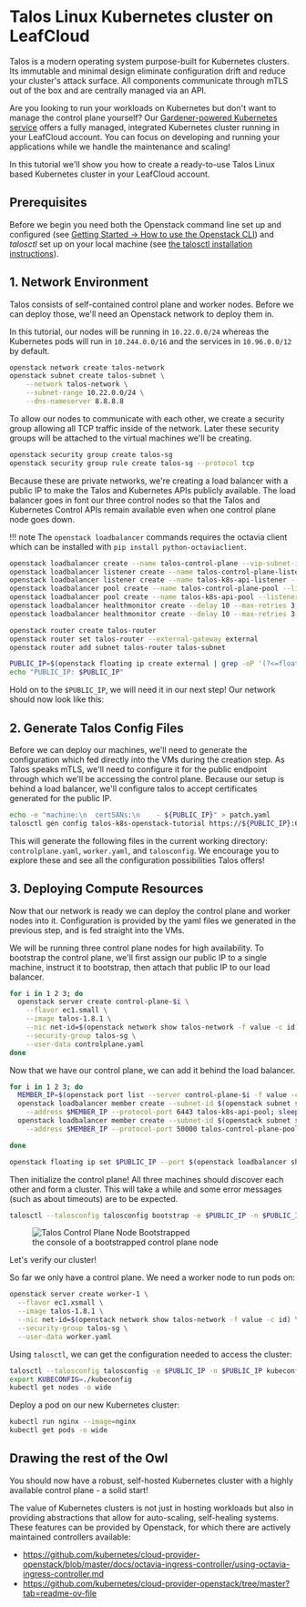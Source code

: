 # Talos Linux Kubernetes cluster on LeafCloud

Talos is a modern operating system purpose-built for Kubernetes clusters. Its immutable and minimal design eliminate configuration drift and reduce your cluster's attack surface.  All components communicate through mTLS out of the box and are centrally managed via an API.

Are you looking to run your workloads on Kubernetes but don't want to manage the control plane yourself? Our [Gardener-powered Kubernetes service](https://leaf.cloud/products/kubernetes) offers a fully managed, integrated Kubernetes cluster running in your LeafCloud account. You can focus on developing and running your applications while we handle the maintenance and scaling!

In this tutorial we'll show you how to create a ready-to-use Talos Linux based Kubernetes cluster in your LeafCloud account.

## Prerequisites

Before we begin you need both the Openstack command line set up and configured (see [Getting Started -> How to use the Openstack CLI](Getting-Started/Using-Openstack-CLI)) and _talosctl_ set up on your local machine (see [the talosctl installation instructions](https://www.talos.dev/v1.8/talos-guides/install/talosctl/)).


## 1. Network Environment

Talos consists of self-contained control plane and worker nodes. Before we can deploy those, we'll need an Openstack network to deploy them in. 

In this tutorial, our nodes will be running in `10.22.0.0/24` whereas the Kubernetes pods will run in `10.244.0.0/16` and the services in `10.96.0.0/12` by default.  

```sh
openstack network create talos-network
openstack subnet create talos-subnet \
    --network talos-network \
    --subnet-range 10.22.0.0/24 \
    --dns-nameserver 8.8.8.8
```

To allow our nodes to communicate with each other, we create a security group allowing all TCP traffic inside of the network.  Later these security groups will be attached to the virtual machines we'll be creating.
```sh
openstack security group create talos-sg
openstack security group rule create talos-sg --protocol tcp
```

Because these are private networks, we're creating a load balancer with a public IP to make the Talos and Kubernetes APIs publicly available. The load balancer goes in font our three control nodes so that the Talos and Kubernetes Control APIs remain available even when one control plane node goes down.

!!! note
    The `openstack loadbalancer` commands requires the octavia client which can be installed with `pip install python-octaviaclient`.
```sh
openstack loadbalancer create --name talos-control-plane --vip-subnet-id $(openstack subnet show talos-subnet -f value -c id); sleep 60
openstack loadbalancer listener create --name talos-control-plane-listener --protocol TCP --protocol-port 50000 talos-control-plane; sleep 3
openstack loadbalancer listener create --name talos-k8s-api-listener --protocol TCP --protocol-port 6443 talos-control-plane; sleep 3
openstack loadbalancer pool create --name talos-control-plane-pool --listener talos-control-plane-listener --protocol TCP --lb-algorithm ROUND_ROBIN; sleep 3
openstack loadbalancer pool create --name talos-k8s-api-pool --listener talos-k8s-api-listener --protocol TCP --lb-algorithm ROUND_ROBIN; sleep 3
openstack loadbalancer healthmonitor create --delay 10 --max-retries 3 --timeout 15 --type TCP talos-control-plane-pool; sleep 3
openstack loadbalancer healthmonitor create --delay 10 --max-retries 3 --timeout 15 --type TCP talos-k8s-api-pool; sleep 3
```

```sh
openstack router create talos-router
openstack router set talos-router --external-gateway external
openstack router add subnet talos-router talos-subnet

PUBLIC_IP=$(openstack floating ip create external | grep -oP '(?<=floating_ip_address \| )\S+')
echo "PUBLIC_IP: $PUBLIC_IP"
```

Hold on to the `$PUBLIC_IP`, we will need it in our next step! Our network should now look like this:

## 2. Generate Talos Config Files

Before we can deploy our machines, we'll need to generate the configuration which fed directly into the VMs during the creation step. As Talos speaks mTLS, we'll need to configure it for the public endpoint through which we'll be accessing the control plane.  Because our setup is behind a load balancer, we'll configure talos to accept certificates generated for the public IP.  

```sh
echo -e "machine:\n  certSANs:\n    - ${PUBLIC_IP}" > patch.yaml
talosctl gen config talos-k8s-openstack-tutorial https://${PUBLIC_IP}:6443 --config-patch @patch.yaml
```

This will generate the following files in the current working directory: `controlplane.yaml`, `worker.yaml`, and `talosconfig`. We encourage you to explore these and see all the configuration possibilities Talos offers!

## 3. Deploying Compute Resources

Now that our network is ready we can deploy the control plane and worker nodes into it. Configuration is provided by the yaml files we generated in the previous step, and is fed straight into the VMs. 

We will be running three control plane nodes for high availability. To bootstrap the control plane, we'll first assign our public IP to a single machine, instruct it to bootstrap, then attach that public IP to our load balancer.
```sh
for i in 1 2 3; do
  openstack server create control-plane-$i \
    --flavor ec1.small \
    --image talos-1.8.1 \
    --nic net-id=$(openstack network show talos-network -f value -c id) \
    --security-group talos-sg \
    --user-data controlplane.yaml
done
```
Now that we have our control plane, we can add it behind the load balancer.
```sh
for i in 1 2 3; do
  MEMBER_IP=$(openstack port list --server control-plane-$i -f value -c "Fixed IP Addresses" | grep -oP '10.22.0.\d+')
  openstack loadbalancer member create --subnet-id $(openstack subnet show talos-subnet -f value -c id) \
    --address $MEMBER_IP --protocol-port 6443 talos-k8s-api-pool; sleep 3
  openstack loadbalancer member create --subnet-id $(openstack subnet show talos-subnet -f value -c id) \
    --address $MEMBER_IP --protocol-port 50000 talos-control-plane-pool; sleep 3

done

openstack floating ip set $PUBLIC_IP --port $(openstack loadbalancer show talos-control-plane -c vip_port_id -f value)
```


Then initialize the control plane! All three machines should discover each other and form a cluster. This will take a while and some error messages (such as about timeouts) are to be expected.
```sh
talosctl --talosconfig talosconfig bootstrap -e $PUBLIC_IP -n $PUBLIC_IP
```
<figure markdown="span">
    <img alt="Talos Control Plane Node Bootstrapped" src="../../images/INF-50_Talos_controlplane.png" />
    <figcaption>the console of a bootstrapped control plane node</figcaption>
</figure>

Let's verify our cluster!

So far we only have a control plane.  We need a worker node to run pods on: 
```sh
openstack server create worker-1 \
  --flavor ec1.xsmall \
  --image talos-1.8.1 \
  --nic net-id=$(openstack network show talos-network -f value -c id) \
  --security-group talos-sg \
  --user-data worker.yaml
```

Using `talosctl`, we can get the configuration needed to access the cluster: 
```sh
talosctl --talosconfig talosconfig -e $PUBLIC_IP -n $PUBLIC_IP kubeconfig ./kubeconfig
export KUBECONFIG=./kubeconfig
kubectl get nodes -o wide
```

Deploy a pod on our new Kubernetes cluster:
```sh
kubectl run nginx --image=nginx 
kubectl get pods -o wide
```

## Drawing the rest of the Owl

You should now have a robust, self-hosted Kubernetes cluster with a highly available control plane - a solid start! 

The value of Kubernetes clusters is not just in hosting workloads but also in providing abstractions that allow for auto-scaling, self-healing systems. These features can be provided by Openstack, for which there are actively maintained controllers available:

- https://github.com/kubernetes/cloud-provider-openstack/blob/master/docs/octavia-ingress-controller/using-octavia-ingress-controller.md
- https://github.com/kubernetes/cloud-provider-openstack/tree/master?tab=readme-ov-file 
